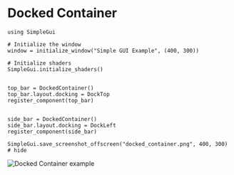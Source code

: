 # Docked Container

``` @example DockedCointainer
using SimpleGui

# Initialize the window
window = initialize_window("Simple GUI Example", (400, 300))

# Initialize shaders
SimpleGui.initialize_shaders()


top_bar = DockedContainer()
top_bar.layout.docking = DockTop
register_component(top_bar)


side_bar = DockedContainer()
side_bar.layout.docking = DockLeft
register_component(side_bar)

SimpleGui.save_screenshot_offscreen("docked_container.png", 400, 300) # hide
```

![Docked Container example](docked_container.png)
